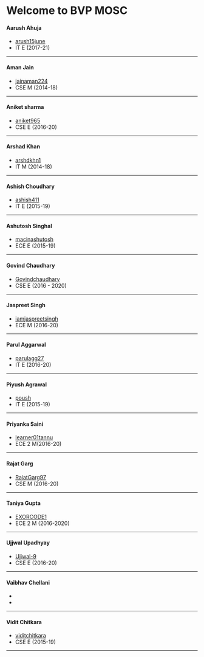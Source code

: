 Welcome to BVP MOSC
===================

#### Aarush Ahuja
- [arush15june](https://github.com/arush15june)
- IT E (2017-21)
---
#### Aman Jain
- [jainaman224](https://github.com/jainaman224)
- CSE M (2014-18)
---
#### Aniket sharma
- [aniket965](https://github.com/aniket965)
- CSE E (2016-20)
---
#### Arshad Khan
- [arshdkhn1](https://github.com/arshdkhn1)
- IT M (2014-18)
---
#### Ashish Choudhary
- [ashish411](https://github.com/ashish411)
- IT E (2015-19)
---
#### Ashutosh Singhal
- [macinashutosh](https://github.com/macinashutosh)
- ECE E (2015-19)
---
#### Govind Chaudhary
- [Govindchaudhary](https://GitHub.com/Govindchaudhary)
- CSE E (2016 - 2020)
---
#### Jaspreet Singh
- [iamjaspreetsingh](https://github.com/iamjaspreetsingh)
- ECE M (2016-20)
---
#### Parul Aggarwal
- [parulagg27](https://github.com/parulagg27)
- IT E (2016-20)
---
#### Piyush Agrawal
- [poush](https://github.com/poush)
- IT E (2015-19)
---
#### Priyanka Saini
- [learner01tannu](https://github.com/learner01tannu)
- ECE 2 M(2016-20)
---
#### Rajat Garg
- [RajatGarg97](https://github.com/RajatGarg97)
- CSE M (2016-20)
---
#### Taniya Gupta
- [EXORCODE1](https://github.com/EXORCODE1)
- ECE 2 M (2016-2020)
---
#### Ujjwal Upadhyay
- [Ujjwal-9](https://GitHub.com/Ujjwal-9)
- CSE E (2016-20)
---
#### Vaibhav Chellani
- []()
- 
---
#### Vidit Chitkara
- [viditchitkara](https://github.com/viditchitkara)
- CSE E (2015-19)
---
